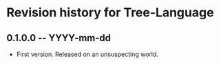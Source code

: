 # Revision history for Tree-Language

## 0.1.0.0 -- YYYY-mm-dd

* First version. Released on an unsuspecting world.
